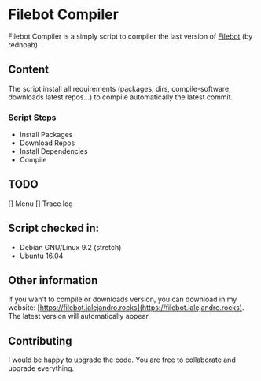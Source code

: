 # Filebot Compiler
Filebot Compiler is a simply script to compiler the last version of [Filebot](https://github.com/filebot/) (by rednoah).

## Content
The script install all requirements (packages, dirs, compile-software, downloads latest repos...) to compile automatically the latest commit.

### Script Steps
* Install Packages
* Download Repos
* Install Dependencies
* Compile

## TODO
[] Menu
[] Trace log

## Script checked in:
* Debian GNU/Linux 9.2 (stretch)
* Ubuntu 16.04

## Other information
If you wan't to compile or downloads version, you can download in my website: [https://filebot.ialejandro.rocks](https://filebot.ialejandro.rocks). The latest version will automatically appear.

## Contributing
I would be happy to upgrade the code. You are free to collaborate and upgrade everything.
